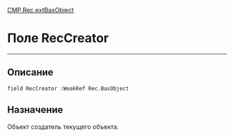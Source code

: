 ﻿---
Link: CMP.Rec.extBasObject.@RecCreator
---

<!---  Навигация
[Имя проекта](#) :
-->
[CMP.Rec.extBasObject](Default)

# Поле RecCreator
---

## Описание

    field RecCreator :WeakRef Rec.BasObject

<!--
## Аргументы{#Args}

### Аргумент1

Описание аргумента 1
-->

## Назначение

Объект создатель текущего объекта.

<!--
## Пример

    RecCreator...
-->

